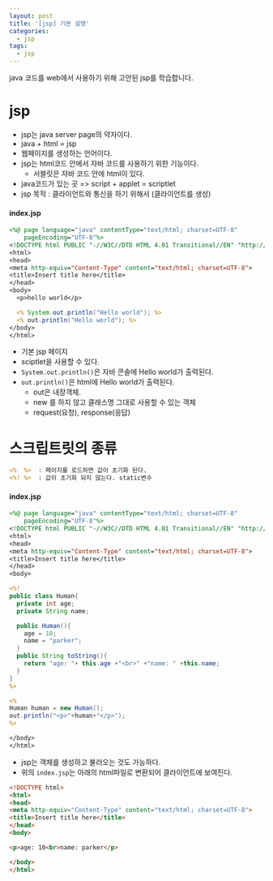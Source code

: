 ```yaml
---
layout: post
title: '[jsp] 기본 설명'
categories:
  - jsp
tags:
  - jsp
---
```


java 코드를 web에서 사용하기 위해 고안된 jsp를 학습합니다.




# jsp



- jsp는 java server page의 약자이다.
- java + html = jsp
- 웹페이지를 생성하는 언어이다.
- jsp는 html코드 안에서 자바 코드를 사용하기 위한 기능이다.
  - 서블릿은 자바 코드 안에 html이 있다.
- java코드가 있는 곳 => script + applet = scriptlet
- jsp 목적 : 클라이언트와 통신을 하기 위해서 (클라이언트를 생성)




#### index.jsp


```jsp
<%@ page language="java" contentType="text/html; charset=UTF-8"
    pageEncoding="UTF-8"%>
<!DOCTYPE html PUBLIC "-//W3C//DTD HTML 4.01 Transitional//EN" "http://www.w3.org/TR/html4/loose.dtd">
<html>
<head>
<meta http-equiv="Content-Type" content="text/html; charset=UTF-8">
<title>Insert title here</title>
</head>
<body>
  <p>hello world</p>

  <% System.out.println("Hello world"); %>
  <% out.println("Hello world"); %>
</body>
</html>
```

- 기본 jsp 페이지
- sciptlet을 사용할 수 있다.
- ```System.out.println()```은 자바 콘솔에 Hello world가 출력된다.
- ```out.println()```은 html에 Hello world가 출력된다.
  - out은 내장객체.
  - new 를 하지 않고 클래스명 그대로 사용할 수 있는 객체
  - request(요청), response(응답)




# 스크립트릿의 종류

```jsp
<%  %>  : 페이지를 로드하면 값이 초기화 된다.
<%! %>  : 값이 초기화 되지 않는다. static변수
```

#### index.jsp


```jsp
<%@ page language="java" contentType="text/html; charset=UTF-8"
    pageEncoding="UTF-8"%>
<!DOCTYPE html PUBLIC "-//W3C//DTD HTML 4.01 Transitional//EN" "http://www.w3.org/TR/html4/loose.dtd">
<html>
<head>
<meta http-equiv="Content-Type" content="text/html; charset=UTF-8">
<title>Insert title here</title>
</head>
<body>

<%!
public class Human{
  private int age;
  private String name;

  public Human(){
  	age = 10;
  	name = "parker";
  }
  public String toString(){
  	return "age: "+ this.age +"<br>" +"name: " +this.name;
  }
}
%>

<%
Human human = new Human();
out.println("<p>"+human+"</p>");
%>

</body>
</html>
```

- jsp는 객체를 생성하고 불러오는 것도 가능하다.
- 위의 ```index.jsp```는 아래의 html파일로 변환되어 클라이언트에 보여진다.



```html
<!DOCTYPE html>
<html>
<head>
<meta http-equiv="Content-Type" content="text/html; charset=UTF-8">
<title>Insert title here</title>
</head>
<body>

<p>age: 10<br>name: parker</p>

</body>
</html>
```
